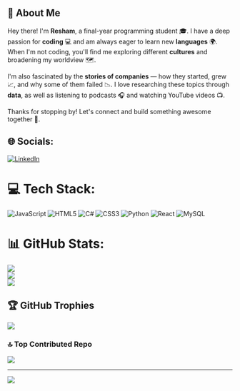 ## 👋 About Me

Hey there! I'm **Resham**, a final-year programming student 🎓. I have a deep passion for **coding** 💻 and am always eager to learn new **languages** 🌍. When I'm not coding, you'll find me exploring different **cultures** and broadening my worldview 🗺️.

I'm also fascinated by the **stories of companies** — how they started, grew 📈, and why some of them failed 📉. I love researching these topics through **data**, as well as listening to podcasts 🎧 and watching YouTube videos 📺.

Thanks for stopping by! Let's connect and build something awesome together 🚀.




## 🌐 Socials:
[![LinkedIn](https://img.shields.io/badge/LinkedIn-%230077B5.svg?logo=linkedin&logoColor=white)](https://linkedin.com/in/resham-upadhyay) 



# 💻 Tech Stack:
![JavaScript](https://img.shields.io/badge/javascript-%23323330.svg?style=for-the-badge&logo=javascript&logoColor=%23F7DF1E) ![HTML5](https://img.shields.io/badge/html5-%23E34F26.svg?style=for-the-badge&logo=html5&logoColor=white) ![C#](https://img.shields.io/badge/c%23-%23239120.svg?style=for-the-badge&logo=csharp&logoColor=white) ![CSS3](https://img.shields.io/badge/css3-%231572B6.svg?style=for-the-badge&logo=css3&logoColor=white) ![Python](https://img.shields.io/badge/python-3670A0?style=for-the-badge&logo=python&logoColor=ffdd54) ![React](https://img.shields.io/badge/react-%2320232a.svg?style=for-the-badge&logo=react&logoColor=%2361DAFB) ![MySQL](https://img.shields.io/badge/mysql-4479A1.svg?style=for-the-badge&logo=mysql&logoColor=white) 


# 📊 GitHub Stats:
![](https://github-readme-stats.vercel.app/api?username=Resham8&theme=jolly&hide_border=true&include_all_commits=false&count_private=true)<br/>
![](https://github-readme-streak-stats.herokuapp.com/?user=Resham8&theme=jolly&hide_border=true)<br/>
![](https://github-readme-stats.vercel.app/api/top-langs/?username=Resham8&theme=jolly&hide_border=true&include_all_commits=false&count_private=true&layout=compact)



## 🏆 GitHub Trophies
![](https://github-profile-trophy.vercel.app/?username=Resham8&theme=radical&no-frame=false&no-bg=false&margin-w=4)

### 🔝 Top Contributed Repo
![](https://github-contributor-stats.vercel.app/api?username=Resham8&limit=5&theme=dark&combine_all_yearly_contributions=true)


---
[![](https://visitcount.itsvg.in/api?id=Resham8&icon=0&color=0)](https://visitcount.itsvg.in)
